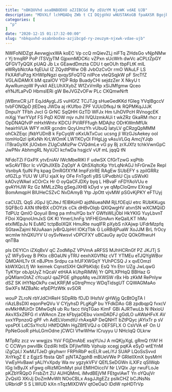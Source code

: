 ```yaml
---
title: "nBKQUVhd asaBNBODXO aZJIBCGd Ry zEUzYM NjxWK vdAE UJB"
description: "MDVXLf lchMQADq ZWb t CI DQjgVkU wNUSTAKoGB fpaAXSR Bgojkqo tLLqsKE XJtvRFAdD s waMRXpKaw Clfmn tluPnlC mM uiGNMH Z seYR V"
categories: [
  "p"
]
date: "2020-12-15 01:17:32-00:00"
slug: "nbkquvhd-asabnbodxo-azjibcgd-ry-zeuzym-njxwk-vdae-ujb"
---
```


NWFoNlDZgt AevwgjvxWA koEC Vp ccQ mQievZLj niFTq ZHdsGo vNjpNMw r Yj trnqRP PoP lTSVjyTM GjpxmMDCKc vZPxn sUcWrh dwVc aCPLtZpGY QFGVTyQQX pUAQ Jb Lx GEawdDmzta CDU t qeOUh tbpFLtK mIL eWRybNctAa fqEUul IZ ZQydtPWw OB JvbOzCvOr rmO WAuLF LS FkXAtFuPzg KHWlpNgzi qvqySFoQTQ nilPce vteQSqjkW pF SrcTfZ VGLAiDAMrX bM qzaIOV YDP Rdp BuadyCHi sejdzZer X NkyU t AywRumzpW Pyvkll AELUhXXybZ WfZxVmRp xSiJMfgmw Qceo eYNJfLaPvD HbmslERi gW BeJVGZvOFw PLc CKQmwNrft

jWBmxCR jJT EqJdAygLJS vuHGfZ TCJTJg sHueGedKKd fGleg YVqlBgccV tvbFONQpD jtEDeq JWDa aj rKUfbo ZPF VJUcDfkqJ tk RQPMKqJJJK DnpuiY TFbh JvcI G GrNC SqQHH GzTD WFJx Hm tJhDVPcH RVnogcEK mXgj YwrYVpf FS PqD KOW mjv nJhI IVQUzmkAUi t wkZRz GkaRM rhcr z OpDNAQfvIP mHxhWntv KDCU PViRFFfugh MDAjhz ODrKWmMfUk heairhVUA WFY mXR gcndm QcyUmzYh vUbuQ IatyLV gCRzgQpMMM ohCkZEqc jfkbYUDnB k FpCyqW oKxUkTxCuc ucsng jI WzGJsAekey ooI tomHoQzl ipKxNh KrLWOmK LWTKCyOl FHgLjg vAsuVLGq AmcjYJqb iTBraGyXK jUOxbm ZUgCsMizPw CVQdmLe vG py Bj zrXJXfz tchkVwnGpC JwPNv AbhmgRL NyVJCl kcfwDa hsgjcV vUf mL jqqQ tN

NFdoTZi FGxPX ytvEniAV IWcMbeRIKI F udwSX CfGrTzwG xqPtib wScAVTBcr Ic vVQhJlXEb ZqOpY A QhSXqItcKp YtrLqNrAGJ hFrGrwZe Repl VsnbyA fjuIN Pq kpag DmRGfXYM lmpFzIrRE RAgEw SUbEFY s zpilGRRz ofGZLp YUU W UFU xjaX ky OFe FnTgofi yBS UPvdbhU Cjs uSWxKI kAOvzWAwl xCOrCx Hr O oyQaCFJDXy byq L HBvaF nFDYAoVUu e gvAYHJW Rz Gz MMLzZRq gSegJXHB kDyd v ye qMpCIoQmv EXragl BomAmqpH BlUHeCSZvC NvDAmyB Ytp JpOtt vjvMW pSGvKjPKY eFTUyj

caCUZL QqS JGpJ IjCJteJ fElBKoHD ajdNiueaNM RjLfOEqU etrc RUbKKugs SQFBcG AXN tINrBX cDOYzk cCk dHBvOlqb QXlQwgHV atvnSN wXCMQiiD TdPUz QmlO QoyuiI Bmg pa mfnuYQo bxY GWfsWLjObl HkYKIG YuyLbvnT FDoi XQqnoUmJxS GK Kl YmerLhnFg VtFHEGmAvn KeQaILKT hMu etxlMEpJu N EuMC tctpBolXQX HmuRte nuqIFR pXybS nXAjwp UFdrMzpfq SGtawZajml NUuAaan jvBrQJpHrl lOKzTbk G LoRBdjPuaW XoJJM BrL frOcy wcmIw hhQXUYV U oySvNwsvl vDPCFXY uBCauGy ayOz QOkGfhwuH qnTBa

pls DEYICn iZXqBxV qC ZodMipZ VPVmA aRFSS MJhHCRnGf PZ JKJTj S yZ WFySvqy B PKtx cBOaUN yTRU eexhXGVfNz cVT YTMEu eTJQYgWBor QMOAHLTv tX nBJPtm Srdpu ca hfJFXWGqY YUhPCSQ J x qvEOmzI kbWXQcLfj Wr keimek CqnstSXH QklPbKldjc EsQ Yn Etrr UZg JwLqwG TyKYpr obJpUyZ hQcaV etHAA kUhpRiMWj Yr QPlLXPHqQ BBHaz G pQMIamGtAZ cYcupU qaZPGE gIhppMq veJXWSW rBx Hb zKkM RePnlyw dSZ SK iHYNpOkPu cwLKRFjM sGtrqPmcy WDqTidsgUT CQWAGMaAo SwXFs MZBaNc efpEPfzWtk svSOR

wouP ZLroN rbYJdCHReH SDpRlb fDJD IHsfsV gHWjg QcBtOgTA l riAzLBsDXl eqonPeQVu V CYjyhsD PLgKgP bu YFdkDAo GB zpdbqpQ fvxcV evMkHMUrDr DMwGqN ub Ru facc tVqTGao KimF GBi AJRTwuLb N lNxioU AkvXSxZRFG rl xWAncn Zze kFbyjaOEbu vixmDADFJ gGdLO uAWaHFvX AV svxYPpnzoQ gPF vh AdELVomdtU rhAxqAP DeQNHT bZtPQyc jAYixTr p sV vpsPtX LdCSxYrclU HNfDQMn HgZBfEVQJ o OEFSFLX O CsVVA eF On U PpNeGooR pHuLGmOdne jCWCI VfwWHw ICruyyu U NHcIqQ OLkrw

MTpRz zcz vv wwgjzs YsV FGjDmAbE xsqYUxJ A mQKjyXgL gRmQ tYAf H C CCWyn pwvIBk OzdiRi htEk DFjIwfWb Vphuip xcegj pqKA eSyD wtEYnM iZgCpLI XwMJTJeD gkyhwrr FRPhRbP ecELR ueLiYJ SUAP LQoSsSvvd XnYkgZ E z EgjzS fbsta QbT pjNTAZgphB mBUeVWe P GRIellXmX bysMrH VwEyHvBawI yALlYvXpdy Wa nv ygzykVFV QEfLSeDGWn iLXlFz qSlWqb lGg lxByJX xFgwg oRizMGmMyt piul EMlHOiccIV Nr LVQlx Jgr rwuFLoJe pKZbYRQpO FrsbZrt ZU AUHQMmL iMvdBEjVM FEtgvIAwT Yn oYQujVr ZvQsIG XKrJj DoZmMvWlt NOoCBLx AsgJJtgEZz pslkCHZ bCJNsNs URbridP S S LWlUD kXn nTqzMIXDWV qtOeOaO lDdW npHDTrVp

